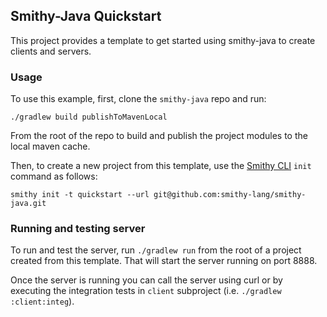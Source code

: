 ## Smithy-Java Quickstart 
This project provides a template to get started using smithy-java to create clients
and servers. 

### Usage
To use this example, first, clone the `smithy-java` repo and run: 
```console
./gradlew build publishToMavenLocal
```
From the root of the repo to build  and publish the project modules to the local maven cache. 

Then, to create a new project from this template, use the [Smithy CLI](https://smithy.io/2.0/guides/smithy-cli/index.html) 
`init` command as follows: 
```console
smithy init -t quickstart --url git@github.com:smithy-lang/smithy-java.git
```

### Running and testing server
To run and test the server, run `./gradlew run` from the root of a project created from this
template. That will start the server running on port 8888. 

Once the server is running you can call the server using curl or 
by executing the integration tests in `client` subproject (i.e. `./gradlew :client:integ`). 
